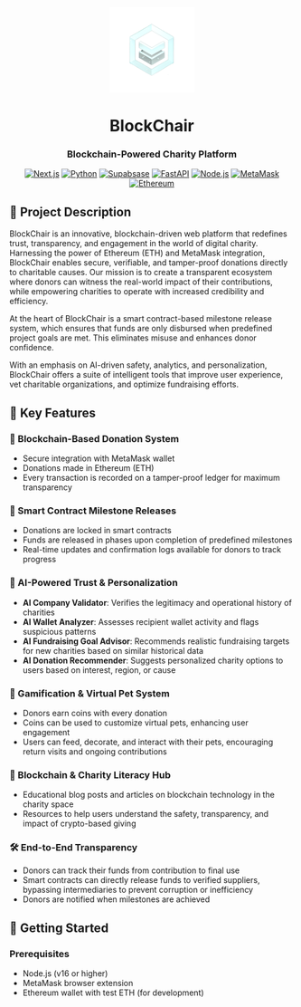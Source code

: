 <div align="center">
  <img src="public/logo-unscrolled.svg" alt="BlockChair Logo" width="150"/>
  
  # BlockChair
  ### Blockchain-Powered Charity Platform
  


  [![Next.js](https://img.shields.io/badge/Next.js-Framework-black?logo=next.js)](https://nextjs.org/)
    [![Python](https://img.shields.io/badge/Python-Machine_Learning_Integration-3776AB?logo=python)](https://www.python.org/)
  [![Supabsase](https://img.shields.io/badge/Supabase-Backend-3FCF8E?logo=supabase)](https://supabase.com/)
  [![FastAPI](https://img.shields.io/badge/FastAPI-Backend-009688?logo=fastapi)](https://fastapi.tiangolo.com/)
  [![Node.js](https://img.shields.io/badge/Node.js-Runtime-339933?logo=node.js)](https://nodejs.org/)
  [![MetaMask](https://img.shields.io/badge/MetaMask-Wallet_Integration-F6851B?logo=Metamask)](https://metamask.io/)
[![Ethereum](https://img.shields.io/badge/Ethereum-Powered-3C3C3D?logo=ethereum)](https://ethereum.org/)



</div>

## 📘 Project Description

BlockChair is an innovative, blockchain-driven web platform that redefines trust, transparency, and engagement in the world of digital charity. Harnessing the power of Ethereum (ETH) and MetaMask integration, BlockChair enables secure, verifiable, and tamper-proof donations directly to charitable causes. Our mission is to create a transparent ecosystem where donors can witness the real-world impact of their contributions, while empowering charities to operate with increased credibility and efficiency.

At the heart of BlockChair is a smart contract-based milestone release system, which ensures that funds are only disbursed when predefined project goals are met. This eliminates misuse and enhances donor confidence.

With an emphasis on AI-driven safety, analytics, and personalization, BlockChair offers a suite of intelligent tools that improve user experience, vet charitable organizations, and optimize fundraising efforts.

## 🌟 Key Features

### 🔐 Blockchain-Based Donation System
- Secure integration with MetaMask wallet
- Donations made in Ethereum (ETH)
- Every transaction is recorded on a tamper-proof ledger for maximum transparency

### 📑 Smart Contract Milestone Releases
- Donations are locked in smart contracts
- Funds are released in phases upon completion of predefined milestones
- Real-time updates and confirmation logs available for donors to track progress

### 🤖 AI-Powered Trust & Personalization
- **AI Company Validator**: Verifies the legitimacy and operational history of charities
- **AI Wallet Analyzer**: Assesses recipient wallet activity and flags suspicious patterns
- **AI Fundraising Goal Advisor**: Recommends realistic fundraising targets for new charities based on similar historical data
- **AI Donation Recommender**: Suggests personalized charity options to users based on interest, region, or cause

### 🐾 Gamification & Virtual Pet System
- Donors earn coins with every donation
- Coins can be used to customize virtual pets, enhancing user engagement
- Users can feed, decorate, and interact with their pets, encouraging return visits and ongoing contributions

### 📰 Blockchain & Charity Literacy Hub
- Educational blog posts and articles on blockchain technology in the charity space
- Resources to help users understand the safety, transparency, and impact of crypto-based giving

### 🛠️ End-to-End Transparency
- Donors can track their funds from contribution to final use
- Smart contracts can directly release funds to verified suppliers, bypassing intermediaries to prevent corruption or inefficiency
- Donors are notified when milestones are achieved

## 🚀 Getting Started

### Prerequisites
- Node.js (v16 or higher)
- MetaMask browser extension
- Ethereum wallet with test ETH (for development)


